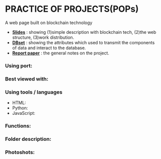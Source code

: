 # PRACTICE OF PROJECTS(POPs) 
A web page built on blockchain technology

- [**Slides**](https://docs.google.com/presentation/d/1lH3KGu3LhTvOrSwNFv4mmFAXxQ8WfXm6bI2yhbGGUAw/edit?usp=sharing)
: showing (1)simple description with blockchain tech, (2)the web structure, (3)work distribution.
- [**DBset**](https://docs.google.com/spreadsheets/d/1H15OPSem_cEZsKGq3Xv5mbNX7MdaLljqqhjIOnNRecI/edit?usp=sharing)
: showing the attributes which used to transmit the components of data and interact to the database.
- [**Report paper**](https://docs.google.com/document/d/1J3A9AiqXIIspbkczUgCvrKORtJLk4dGEfIdVX2TOVnI/edit?usp=sharing)
: the general notes on the project.


### Using port:


### Best viewed with:


### Using tools / languages
- HTML:
- Python:
- JavaScript:

### Functions:


### Folder description:


### Photoshots:
